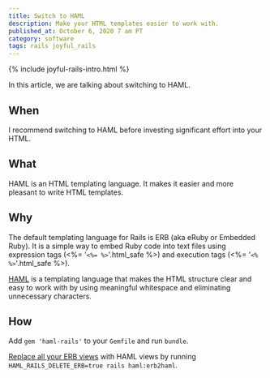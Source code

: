 ```yaml
---
title: Switch to HAML
description: Make your HTML templates easier to work with.
published_at: October 6, 2020 7 am PT
category: software
tags: rails joyful_rails
---
```


{% include joyful-rails-intro.html %}

In this article, we are talking about switching to HAML.

## When

I recommend switching to HAML before investing significant effort into your
HTML.

## What

HAML is an HTML templating language. It makes it easier and more pleasant to
write HTML templates.

## Why

The default templating language for Rails is ERB (aka eRuby or Embedded Ruby).
It is a simple way to embed Ruby code into text files using expression tags
(<%= '<code>&lt;%= %&gt;</code>'.html_safe %>) and execution tags (<%=
'<code>&lt;% %&gt;</code>'.html_safe %>).

[HAML](http://haml.info) is a templating language that makes the HTML structure
clear and easy to work with by using meaningful whitespace and eliminating
unnecessary characters.

## How

Add `gem 'haml-rails'` to your `Gemfile` and run `bundle`.

[Replace all your ERB
views](https://github.com/haml/haml-rails#converting-all-erb-views-to-haml-format)
with HAML views by running `HAML_RAILS_DELETE_ERB=true rails
haml:erb2haml`.
